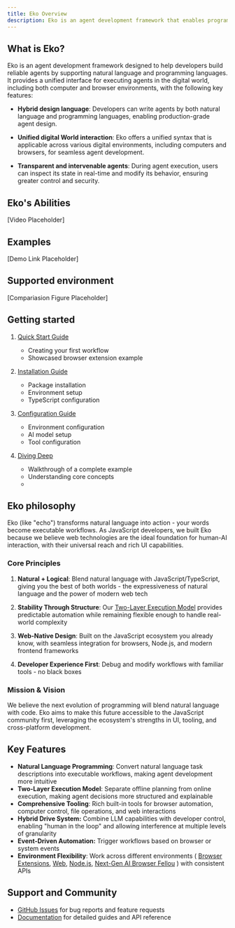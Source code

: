 ```yaml
---
title: Eko Overview
description: Eko is an agent development framework that enables programmatic control of browsers and operating systems through a combination of natural language and traditional programming interfaces.
---
```


## What is Eko?

Eko is an agent development framework designed to help developers build reliable agents by supporting natural language and programming languages. It provides a unified interface for executing agents in the digital world, including both computer and browser environments, with the following key features:

- **Hybrid design language**: Developers can write agents by both natural language and programming languages, enabling production-grade agent design.

- **Unified digital World interaction**: Eko offers a unified syntax that is applicable across various digital environments, including computers and browsers, for seamless agent development.

- **Transparent and intervenable agents**: During agent execution, users can inspect its state in real-time and modify its behavior, ensuring greater control and security.

## Eko's Abilities
[Video Placeholder]

## Examples
[Demo Link Placeholder]

## Supported environment
[Compariasion Figure Placeholder]

## Getting started
1. [Quick Start Guide](quickstart)

   - Creating your first workflow
   - Showcased browser extension example

2. [Installation Guide](installation)

   - Package installation
   - Environment setup
   - TypeScript configuration

3. [Configuration Guide](configuration)

   - Environment configuration
   - AI model setup
   - Tool configuration

4. [Diving Deep](dive-deep)

   - Walkthrough of a complete example
   - Understanding core concepts
   - 
## Eko philosophy

Eko (like "echo") transforms natural language into action - your words become executable workflows. As JavaScript developers, we built Eko because we believe web technologies are the ideal foundation for human-AI interaction, with their universal reach and rich UI capabilities.

### Core Principles

1. **Natural + Logical**: Blend natural language with JavaScript/TypeScript, giving you the best of both worlds - the expressiveness of natural language and the power of modern web tech

2. **Stability Through Structure**: Our [Two-Layer Execution Model](/docs/architecture/execution-model) provides predictable automation while remaining flexible enough to handle real-world complexity

3. **Web-Native Design**: Built on the JavaScript ecosystem you already know, with seamless integration for browsers, Node.js, and modern frontend frameworks

4. **Developer Experience First**: Debug and modify workflows with familiar tools - no black boxes

### Mission & Vision

We believe the next evolution of programming will blend natural language with code. Eko aims to make this future accessible to the JavaScript community first, leveraging the ecosystem's strengths in UI, tooling, and cross-platform development.

## Key Features

- **Natural Language Programming**: Convert natural language task descriptions into executable workflows, making agent development more intuitive
- **Two-Layer Execution Model**: Separate offline planning from online execution, making agent decisions more structured and explainable
- **Comprehensive Tooling**: Rich built-in tools for browser automation, computer control, file operations, and web interactions
- **Hybrid Drive System:** Combine LLM capabilities with developer control, enabling "human in the loop" and allowing interference at multiple levels of granularity
- **Event-Driven Automation:** Trigger workflows based on browser or system events
- **Environment Flexibility**: Work across different environments ( [Browser Extensions](/docs/browseruse/browser-extension), [Web](/docs/browseruse/browser-web), [Node.js](/docs/computeruse/computer-node), [Next-Gen AI Browser Fellou](/docs/computeruse/computer-fellou) ) with consistent APIs


## Support and Community

- [GitHub Issues](https://github.com/FellouAI/eko/issues) for bug reports and feature requests
- [Documentation](https://eko.fellou.ai/docs) for detailed guides and API reference
